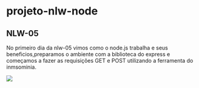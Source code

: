 # projeto-nlw-node
## NLW-05 
No primeiro dia da nlw-05 vimos como o node.js trabalha e seus beneficios,preparamos o ambiente com a biblioteca do express e começamos a fazer as requisições GET e POST utilizando a ferramenta do inmsominia.

![](https://github.com/yasuhei/projeto-nlw-node/blob/main/aula1.png)
